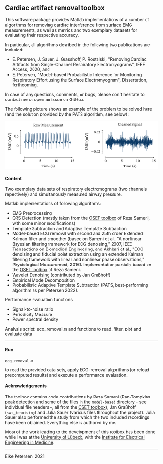 ## Cardiac artifact removal toolbox

This software package provides Matlab implementations of a number of algorithms for removing cardiac interference from surface EMG measurements, as well as metrics and two exemplary datasets for evaluating their respective accuracy.

In particular, all algorithms desribed in the following two publications are included:
- E. Petersen, J. Sauer, J. Grasshoff, P. Rostalski, "Removing Cardiac Artifacts from Single-Channel Respiratory Electromyograms", IEEE Access, 2020, and
- E. Petersen, "Model-based Probabilistic Inference for Monitoring Respiratory Effort using the Surface Electromyogram", Dissertation, forthcoming.

In case of any questions, comments, or bugs, please don't hesitate to contact me or open an issue on GitHub.

The following picture shows an example of the problem to be solved here (and the solution provided by the PATS algorithm, see below):

![An example plot.](titlepic.png)

#### Content
Two exemplary data sets of respiratory electromograms (two channels repectively) and simultanously measured airway pressure.
	
Matlab implementations of following algorithms:
- EMG Preprocessing
- QRS Detection (mostly taken from the [OSET toolbox](https://gitlab.com/rsameni/OSET) of Reza Sameni, with some minor modifications)
- Template Subtraction and Adaptive Template Subtraction
- Model-based ECG removal with second and 25th order Extended Kalman filter and smoother (based on Sameni et al., "A nonlinear Bayesian filtering framework for ECG denoising," 2007, IEEE Transactions on Biomedical Engineering, and Akhbari et al., "ECG denoising and fiducial point extraction using an extended Kalman filtering framework with linear and nonlinear phase observations," Physiological Measurement, 2016). Implementation partially based on the [OSET toolbox](https://gitlab.com/rsameni/OSET) of Reza Sameni.
- Wavelet Denoising (contributed by Jan Graßhoff)
- Empirical Mode Decomposition
- Probabilistic Adaptive Template Subtraction (PATS, best-performing algorithm as per Petersen 2022).
		
Performance evaluation functions
- Signal-to-noise ratio
- Periodicity Measure
- Power spectral density
	
Analysis script: ecg_removal.m and functions to read, filter, plot and evaluate data

---

#### Run

    ecg_removal.m   
    
to read the provided data sets, apply ECG-removal algorithms (or reload precomputed results) and execute a performance evaluation.


#### Acknowledgements
The toolbox contains code contributions by Reza Sameni (Pan-Tompkins peak detection and some of the files in the `model-based` directory - see individual file headers -, all from the [OSET toolbox](https://gitlab.com/rsameni/OSET)), Jan Graßhoff (`swt_denoising`) and Julia Sauer (various files throughout the project).
Julia Sauer also performed the study from which the two included recordings have been obtained.
Everything else is authored by me.

Most of the work leading to the development of this toolbox has been done while I was at the [University of Lübeck](https://www.uni-luebeck.de/en/university/university.html), with the [Institute for Electrical Engineering in Medicine](https://www.ime.uni-luebeck.de/institute.html).

--- 

Eike Petersen, 2021
